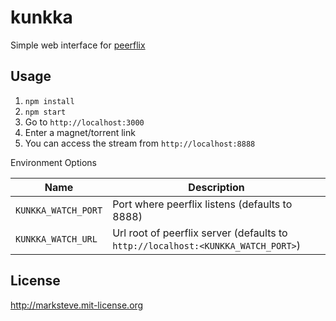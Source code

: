 kunkka
======

Simple web interface for [peerflix](https://github.com/mafintosh/peerflix)

Usage
-----

1. `npm install`
2. `npm start`
3. Go to `http://localhost:3000`
4. Enter a magnet/torrent link
5. You can access the stream from `http://localhost:8888`

Environment Options

| Name | Description |
| ---- | ----------- |
| `KUNKKA_WATCH_PORT` | Port where peerflix listens (defaults to 8888)
| `KUNKKA_WATCH_URL`  | Url root of peerflix server (defaults to `http://localhost:<KUNKKA_WATCH_PORT>`)

License
-------
http://marksteve.mit-license.org
